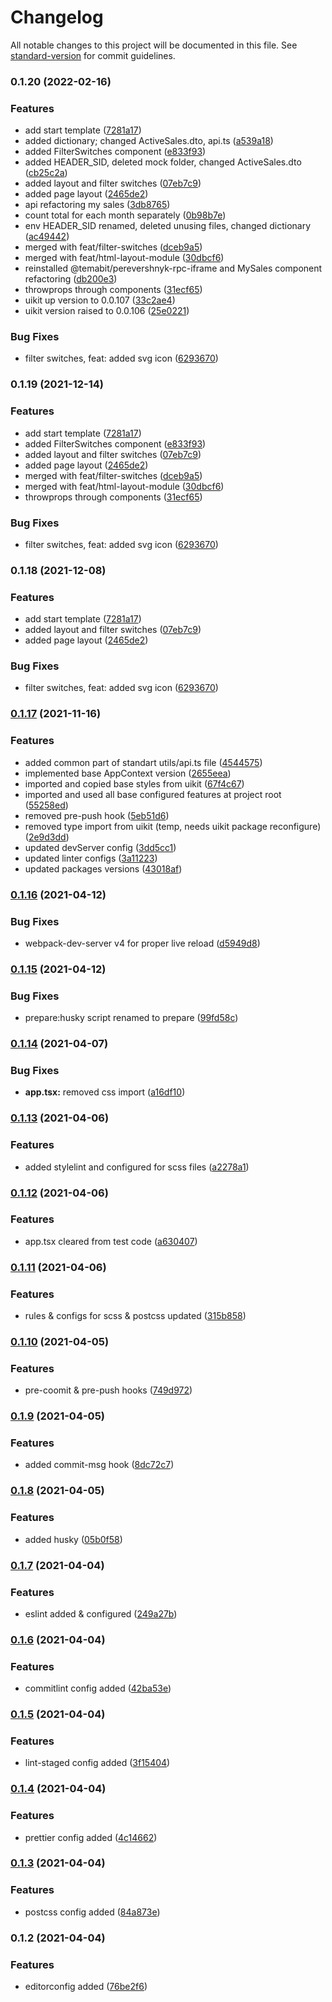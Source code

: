 # Changelog

All notable changes to this project will be documented in this file. See [standard-version](https://github.com/conventional-changelog/standard-version) for commit guidelines.

### 0.1.20 (2022-02-16)


### Features

* add start template ([7281a17](http://tfs2013.fozzy.lan:8080/tfs/DefaultCollection/Perevershnyk_App/_git/PerevershnykApp_Module_ActiveSales/commit/7281a17b6fd9cd1e4d2b316806cab4755ce29056))
* added dictionary; changed ActiveSales.dto, api.ts ([a539a18](http://tfs2013.fozzy.lan:8080/tfs/DefaultCollection/Perevershnyk_App/_git/PerevershnykApp_Module_ActiveSales/commit/a539a18151165ee0d6f5013c58426cbc5dc71795))
* added FilterSwitches component ([e833f93](http://tfs2013.fozzy.lan:8080/tfs/DefaultCollection/Perevershnyk_App/_git/PerevershnykApp_Module_ActiveSales/commit/e833f9383813c0a5533185a381126a748f2b30e2))
* added HEADER_SID, deleted mock folder, changed ActiveSales.dto ([cb25c2a](http://tfs2013.fozzy.lan:8080/tfs/DefaultCollection/Perevershnyk_App/_git/PerevershnykApp_Module_ActiveSales/commit/cb25c2a32d549b76770825530522dfeda5d75a61))
* added layout and filter switches ([07eb7c9](http://tfs2013.fozzy.lan:8080/tfs/DefaultCollection/Perevershnyk_App/_git/PerevershnykApp_Module_ActiveSales/commit/07eb7c91ea9b00a70b83dad889ef1da4c529ed67))
* added page layout ([2465de2](http://tfs2013.fozzy.lan:8080/tfs/DefaultCollection/Perevershnyk_App/_git/PerevershnykApp_Module_ActiveSales/commit/2465de2a9d58630041d064f6d721c700dbfa7f57))
* api refactoring my sales ([3db8765](http://tfs2013.fozzy.lan:8080/tfs/DefaultCollection/Perevershnyk_App/_git/PerevershnykApp_Module_ActiveSales/commit/3db876536f92e54450f35c90059a008bbeeebef9))
* count total for each month separately ([0b98b7e](http://tfs2013.fozzy.lan:8080/tfs/DefaultCollection/Perevershnyk_App/_git/PerevershnykApp_Module_ActiveSales/commit/0b98b7e76a033e9e062fcadfa5a8bbcb5c95a6c4))
* env HEADER_SID renamed, deleted unusing files, changed dictionary ([ac49442](http://tfs2013.fozzy.lan:8080/tfs/DefaultCollection/Perevershnyk_App/_git/PerevershnykApp_Module_ActiveSales/commit/ac49442e2c236a0b0dcd0722391b06284578f002))
* merged with feat/filter-switches ([dceb9a5](http://tfs2013.fozzy.lan:8080/tfs/DefaultCollection/Perevershnyk_App/_git/PerevershnykApp_Module_ActiveSales/commit/dceb9a5682edeaeac1cef7da2b00e9fafd6daf74))
* merged with feat/html-layout-module ([30dbcf6](http://tfs2013.fozzy.lan:8080/tfs/DefaultCollection/Perevershnyk_App/_git/PerevershnykApp_Module_ActiveSales/commit/30dbcf68c7bfb7c71b4b5b7924c41284b9356d37))
* reinstalled @temabit/perevershnyk-rpc-iframe and MySales component refactoring ([db200e3](http://tfs2013.fozzy.lan:8080/tfs/DefaultCollection/Perevershnyk_App/_git/PerevershnykApp_Module_ActiveSales/commit/db200e3a362b1a652a424745e6c71512a72f1d0b))
* throwprops through components ([31ecf65](http://tfs2013.fozzy.lan:8080/tfs/DefaultCollection/Perevershnyk_App/_git/PerevershnykApp_Module_ActiveSales/commit/31ecf65da6b806f1588c1d3b21ec4896d705f4e1))
* uikit up version to 0.0.107 ([33c2ae4](http://tfs2013.fozzy.lan:8080/tfs/DefaultCollection/Perevershnyk_App/_git/PerevershnykApp_Module_ActiveSales/commit/33c2ae493d0e4fd78005730cf575dd7c2565b115))
* uikit version raised to 0.0.106 ([25e0221](http://tfs2013.fozzy.lan:8080/tfs/DefaultCollection/Perevershnyk_App/_git/PerevershnykApp_Module_ActiveSales/commit/25e02211f512cf8e3371aa06e4bec639de016b5a))


### Bug Fixes

* filter switches, feat: added svg icon ([6293670](http://tfs2013.fozzy.lan:8080/tfs/DefaultCollection/Perevershnyk_App/_git/PerevershnykApp_Module_ActiveSales/commit/629367049a13c12c5cfe2614e07b01a3e7e5e6aa))

### 0.1.19 (2021-12-14)


### Features

* add start template ([7281a17](http://tfs2013.fozzy.lan:8080/tfs/DefaultCollection/Perevershnyk_App/_git/PerevershnykApp_Module_ActiveSales/commit/7281a17b6fd9cd1e4d2b316806cab4755ce29056))
* added FilterSwitches component ([e833f93](http://tfs2013.fozzy.lan:8080/tfs/DefaultCollection/Perevershnyk_App/_git/PerevershnykApp_Module_ActiveSales/commit/e833f9383813c0a5533185a381126a748f2b30e2))
* added layout and filter switches ([07eb7c9](http://tfs2013.fozzy.lan:8080/tfs/DefaultCollection/Perevershnyk_App/_git/PerevershnykApp_Module_ActiveSales/commit/07eb7c91ea9b00a70b83dad889ef1da4c529ed67))
* added page layout ([2465de2](http://tfs2013.fozzy.lan:8080/tfs/DefaultCollection/Perevershnyk_App/_git/PerevershnykApp_Module_ActiveSales/commit/2465de2a9d58630041d064f6d721c700dbfa7f57))
* merged with feat/filter-switches ([dceb9a5](http://tfs2013.fozzy.lan:8080/tfs/DefaultCollection/Perevershnyk_App/_git/PerevershnykApp_Module_ActiveSales/commit/dceb9a5682edeaeac1cef7da2b00e9fafd6daf74))
* merged with feat/html-layout-module ([30dbcf6](http://tfs2013.fozzy.lan:8080/tfs/DefaultCollection/Perevershnyk_App/_git/PerevershnykApp_Module_ActiveSales/commit/30dbcf68c7bfb7c71b4b5b7924c41284b9356d37))
* throwprops through components ([31ecf65](http://tfs2013.fozzy.lan:8080/tfs/DefaultCollection/Perevershnyk_App/_git/PerevershnykApp_Module_ActiveSales/commit/31ecf65da6b806f1588c1d3b21ec4896d705f4e1))


### Bug Fixes

* filter switches, feat: added svg icon ([6293670](http://tfs2013.fozzy.lan:8080/tfs/DefaultCollection/Perevershnyk_App/_git/PerevershnykApp_Module_ActiveSales/commit/629367049a13c12c5cfe2614e07b01a3e7e5e6aa))

### 0.1.18 (2021-12-08)


### Features

* add start template ([7281a17](http://tfs2013.fozzy.lan:8080/tfs/DefaultCollection/Perevershnyk_App/_git/PerevershnykApp_Module_ActiveSales/commit/7281a17b6fd9cd1e4d2b316806cab4755ce29056))
* added layout and filter switches ([07eb7c9](http://tfs2013.fozzy.lan:8080/tfs/DefaultCollection/Perevershnyk_App/_git/PerevershnykApp_Module_ActiveSales/commit/07eb7c91ea9b00a70b83dad889ef1da4c529ed67))
* added page layout ([2465de2](http://tfs2013.fozzy.lan:8080/tfs/DefaultCollection/Perevershnyk_App/_git/PerevershnykApp_Module_ActiveSales/commit/2465de2a9d58630041d064f6d721c700dbfa7f57))


### Bug Fixes

* filter switches, feat: added svg icon ([6293670](http://tfs2013.fozzy.lan:8080/tfs/DefaultCollection/Perevershnyk_App/_git/PerevershnykApp_Module_ActiveSales/commit/629367049a13c12c5cfe2614e07b01a3e7e5e6aa))

### [0.1.17](http://tfs2013.fozzy.lan:8080/tfs/DefaultCollection/Perevershnyk_App/_git/PerevershnykApp_Module_Boilerplate/compare/v0.1.16...v0.1.17) (2021-11-16)


### Features

* added common part of standart utils/api.ts file ([4544575](http://tfs2013.fozzy.lan:8080/tfs/DefaultCollection/Perevershnyk_App/_git/PerevershnykApp_Module_Boilerplate/commit/4544575745cd512acf1c94ebe8fe563fd73e9527))
* implemented base AppContext version ([2655eea](http://tfs2013.fozzy.lan:8080/tfs/DefaultCollection/Perevershnyk_App/_git/PerevershnykApp_Module_Boilerplate/commit/2655eeaf1d37a54e5d2bc693e38bbef52530b6ef))
* imported and copied base styles from uikit ([67f4c67](http://tfs2013.fozzy.lan:8080/tfs/DefaultCollection/Perevershnyk_App/_git/PerevershnykApp_Module_Boilerplate/commit/67f4c677e9a684ab4b9a40a6954f6c4acb28a304))
* imported and used all base configured features at project root ([55258ed](http://tfs2013.fozzy.lan:8080/tfs/DefaultCollection/Perevershnyk_App/_git/PerevershnykApp_Module_Boilerplate/commit/55258ed66b2f8ec44ef9a4feaf89f4dc85e62fc4))
* removed pre-push hook ([5eb51d6](http://tfs2013.fozzy.lan:8080/tfs/DefaultCollection/Perevershnyk_App/_git/PerevershnykApp_Module_Boilerplate/commit/5eb51d6ab437d6b4fe8e6c4f6e82052391e10fdf))
* removed type import from uikit (temp, needs uikit package reconfigure) ([2e9d3dd](http://tfs2013.fozzy.lan:8080/tfs/DefaultCollection/Perevershnyk_App/_git/PerevershnykApp_Module_Boilerplate/commit/2e9d3ddfc68bc084fc8f93c8276686d93fc34927))
* updated devServer config ([3dd5cc1](http://tfs2013.fozzy.lan:8080/tfs/DefaultCollection/Perevershnyk_App/_git/PerevershnykApp_Module_Boilerplate/commit/3dd5cc1c909c763db3bd9cfc555936c123ff67bb))
* updated linter configs ([3a11223](http://tfs2013.fozzy.lan:8080/tfs/DefaultCollection/Perevershnyk_App/_git/PerevershnykApp_Module_Boilerplate/commit/3a112238bf5e0a2208a394b9fe6963ace2798d41))
* updated packages versions ([43018af](http://tfs2013.fozzy.lan:8080/tfs/DefaultCollection/Perevershnyk_App/_git/PerevershnykApp_Module_Boilerplate/commit/43018afa85dc4c03bbee21df49f75991784e33fd))

### [0.1.16](http://tfs2013.fozzy.lan:8080///compare/v0.1.15...v0.1.16) (2021-04-12)


### Bug Fixes

* webpack-dev-server v4 for proper live reload ([d5949d8](http://tfs2013.fozzy.lan:8080///commit/d5949d88aa9716e3984543adbb698e56447387d9))

### [0.1.15](http://tfs2013.fozzy.lan:8080///compare/v0.1.14...v0.1.15) (2021-04-12)


### Bug Fixes

* prepare:husky script renamed to prepare ([99fd58c](http://tfs2013.fozzy.lan:8080///commit/99fd58cedef58c2b0d3a907cd6f316724736c1d3))

### [0.1.14](http://tfs2013.fozzy.lan:8080///compare/v0.1.13...v0.1.14) (2021-04-07)


### Bug Fixes

* **app.tsx:** removed css import ([a16df10](http://tfs2013.fozzy.lan:8080///commit/a16df10fb47b30d51a163ce4967bf27dbf3ba9df))

### [0.1.13](http://tfs2013.fozzy.lan:8080///compare/v0.1.12...v0.1.13) (2021-04-06)


### Features

* added stylelint and configured for scss files ([a2278a1](http://tfs2013.fozzy.lan:8080///commit/a2278a17c376d05a9ac824b3e33b5daf1f1727cd))

### [0.1.12](http://tfs2013.fozzy.lan:8080///compare/v0.1.11...v0.1.12) (2021-04-06)


### Features

* app.tsx cleared from test code ([a630407](http://tfs2013.fozzy.lan:8080///commit/a6304070981a422eb25c1d7dea7b5e8dbc24ea5e))

### [0.1.11](http://tfs2013.fozzy.lan:8080///compare/v0.1.10...v0.1.11) (2021-04-06)


### Features

* rules & configs for scss & postcss updated ([315b858](http://tfs2013.fozzy.lan:8080///commit/315b8584f1a470d9a5c258ca02c3d00a1a360a3d))

### [0.1.10](http://tfs2013.fozzy.lan:8080///compare/v0.1.9...v0.1.10) (2021-04-05)


### Features

* pre-coomit & pre-push hooks ([749d972](http://tfs2013.fozzy.lan:8080///commit/749d972fc95494977319c650e9fe968032b712c8))

### [0.1.9](http://tfs2013.fozzy.lan:8080///compare/v0.1.8...v0.1.9) (2021-04-05)


### Features

* added commit-msg hook ([8dc72c7](http://tfs2013.fozzy.lan:8080///commit/8dc72c780d054da26215008ca99532a59d64aca1))

### [0.1.8](http://tfs2013.fozzy.lan:8080///compare/v0.1.7...v0.1.8) (2021-04-05)


### Features

* added husky ([05b0f58](http://tfs2013.fozzy.lan:8080///commit/05b0f58a2111f299fbbd8805d47d1b2e881b9891))

### [0.1.7](http://tfs2013.fozzy.lan:8080///compare/v0.1.6...v0.1.7) (2021-04-04)


### Features

* eslint added & configured ([249a27b](http://tfs2013.fozzy.lan:8080///commit/249a27b5ab7431cd4ceddcf1ba047200ccb0f946))

### [0.1.6](http://tfs2013.fozzy.lan:8080///compare/v0.1.5...v0.1.6) (2021-04-04)


### Features

* commitlint config added ([42ba53e](http://tfs2013.fozzy.lan:8080///commit/42ba53e0edf0bfc35f5888818be2fb10bf5d8209))

### [0.1.5](http://tfs2013.fozzy.lan:8080///compare/v0.1.4...v0.1.5) (2021-04-04)


### Features

* lint-staged config added ([3f15404](http://tfs2013.fozzy.lan:8080///commit/3f15404d1c35009b565bf64e2ebbeab707f9a492))

### [0.1.4](http://tfs2013.fozzy.lan:8080///compare/v0.1.3...v0.1.4) (2021-04-04)


### Features

* prettier config added ([4c14662](http://tfs2013.fozzy.lan:8080///commit/4c146623eed99bba9aeb17cd493ce06e50cc0775))

### [0.1.3](http://tfs2013.fozzy.lan:8080///compare/v0.1.2...v0.1.3) (2021-04-04)


### Features

* postcss config added ([84a873e](http://tfs2013.fozzy.lan:8080///commit/84a873e130431da5315fa0565cc7a5e87332e430))

### 0.1.2 (2021-04-04)


### Features

* editorconfig added ([76be2f6](http://tfs2013.fozzy.lan:8080///commit/76be2f670c6bd999140b9dc7ce35b4e489aee8fc))
